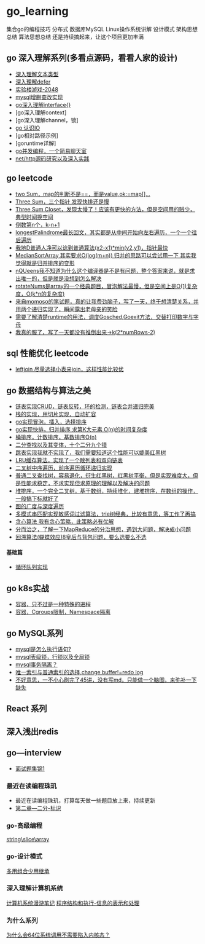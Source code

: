 # go_learning
集合go的编程技巧 分布式 数据库MySQL Linux操作系统讲解 设计模式 架构思想总结 算法思想总结 还是持续搞起来，让这个项目更加丰满

## go 深入理解系列(多看点源码，看看人家的设计)

* [深入理解文本类型](./go_coding/go_text.md)
* [深入理解defer](./go_coding/go_defer.md)
* [实验楼游戏-2048](./go_project/g2048.go)
* [mysql增删查改实现](./go_project_mysql/mysql_test.go)
* [go深入理解interface{}](./go_coding/interface_test/go_interface.md)
* [go深入理解context]
* [go深入理解channel，锁]
* [go 认识IO](./go_lib/goio_test.go)
* [go相对路径示例]
* [goruntime详解]
* [go并发编程，一个简易聊天室](./go_bible/ch8/ch8chat/chat.go)
* [net/http源码研究以及深入实践](./gosource/net_http)

## go leetcode

* [two Sum，map的判断不是==，而是value,ok:=map[]...](./go_leetcode/two_sum.go)
* [Three Sum，三个指针 发现快排还是慢](./go_leetcode/three_Sum.go)
* [Three Sum Closet，发现太慢了！应该有更快的方法，但是空间用的贼少，典型时间换空间](./go_leetcode/threeSumCloset.go)
* [倒数第n个，k-n+1](./go_leetcode/theNththeend.go)
* [longestPalindrome最长回文，其实都是从中间开始向左右遍历，一个一个往后遍历](./go_leetcode/longestProline.go)
* [我地D普通人净可以谂到普通算法(x2-x1)*min(y2,y1)，指针最快](./go_leetcode/container_water.go)
* [MedianSortArray,其实要求O(log(m+n))  归并的思路可以尝试用一下 其实我觉得就是归并排序的变形](./go_leetcode/middienSortArray.go)
* [nQUeens我不知道为什么这个编译器是不是有问题，整个答案来说，就是求出唯一的，但是就是没想到怎么解决](./go_leetcode/nQueens.go)
* [rotateNums是array的一个经典题目，冒泡解法最慢，但是空间上是O(1)复杂度，O(k*n的复杂度)](./go_leetcode/roateArray.go)
* [来自momoso的笔试题，真的让我费劲脑子，写了一天，终于想清楚关系，并用两个递归实现了，瞬间露出老母亲的笑脸](./go_leetcode/flattentoNested.go)
* [需要了解清楚runtime的用法，调度Gosched,Goexit方法，交替打印数字与字母](./go_leetcode/chanSolve_test.go)
* [我真的服了，写了一天都没有推倒出来->k(2*numRows-2)](./go_leetcode/zigzag.go)

## sql 性能优化 leetcode

* [leftjoin 尽量选择小表来join，这样性能比较优](./MySQL/left_join.sql)

## go 数据结构与算法之美

* [链表实现CRUD，链表反转，环的检测，链表合并递归完美](./go_alorigthm/listgo/golist_test.go)
* [栈的实现，用切片实现，自动扩容](./go_alorigthm/stackgo/stackgo_test.go)
* [go实现冒泡，插入，选择排序](./go_alorigthm/sortgo/sortgo_test.go)
* [go实现快排，归并排序 求第K大元素 O(n)的时间复杂度](./go_alorigthm/quickMergeSort/quickMergeSort_test.go)
* [桶排序，计数排序，基数排序O(n)](./go_alorigthm/bucketSort/bucketgo_test.go)
* [二分查找以及其变体，十个二分九个错](./go_alorigthm/binarySearch/binarySearch_test.go)
* [跳表实现我就不实现了，我们需要知道这个性能可以媲美红黑树](https://github.com/wangzheng0822/algo/blob/master/go/17_skiplist/skiplist.go)
* [LRU缓存算法，实现了一个散列表和双向链表](./go_alorigthm/hashTable/hashTable_test.go)
* [二叉树中序遍历，前序遍历循环递归实现](./go_alorigthm/binaryTree/binaryTree_test.go)
* [普通二叉查找树，容易退化，衍生红黑树，红黑树平衡，但是实现难度大，但是性能求稳定，不求实现但求原理的理解以及解决的问题](./go_alorigthm/binaryTreeSearch/binaryTreeSearch_test.go)
* [堆排序，一个完全二叉树，基于数组，持续堆化，建堆排序，在数组的操作，一般搞下标就好了](./go_alorigthm/heapSort/heapSort_test.go)
* [图的广度与深度遍历](./go_alorigthm/graphgo/graph_test.go)
* [多模式串匹配实现敏感词过滤算法，trie树经典，比较有意思，等工作了再搞](./go_alorigthm/morePattern/morePattern_test.go)
* [贪心算法 我有贪心策略，此策略必有优解](./go_alorigthm/greedyAlgo/greedy_test.go)
* [分而治之，了解一下MapReduce的分治思想，遇到大问题，解决成小问题](./)
* [回溯算法(蝴蝶效应)8皇后与背包问题，要么选要么不选](./go_alorigthm/backDynamic/eightQueens_test.go)

#### 基础篇
* [循环队列实现](./go_date_program/20200514/queue_test.go)
## go k8s实战

* [容器，只不过是一种特殊的进程](./kubernetes/processasBegin.md)
* [容器，Cgroups限制，Namespace隔离](./kubernetes/depatchLimit.md)

## go MySQL系列

* [mysql是怎么执行语句?](./MySQL/go_connect_transcation.md)
* [mysql表级锁，行锁以及全局锁](./MySQL/lock.md)
* [mysql事务隔离？](./MySQL/transaction.md)
* [唯一索引与普通索引的选择,change buffer!=redo log](./MySQL/chooseIndex.md)
* [不好意思，一不小心刷完了45讲，没有写md，只能做一个脑图，来弥补一下缺失](./MySQL/knowledge.md)

## React 系列

## 深入浅出redis

## go—interview

* [面试题集锦1](./go_interview/bac.go)

### 最近在读编程珠玑

* 最近在读编程珠玑，打算每天做一些题目放上来，持续更新
* [第二章—二分-标识](./go_programpearls/ch1/ex1_test.go)

### go-高级编程
[string\slice\array](./go_highprogram/ch1/str_test.gp)

### go-设计模式
[多用组合少用继承](./go_design_pattern/lkp_test.go)

### 深入理解计算机系统
[计算机系统漫游笔记](./CSAPP/ch1.md)
[程序结构和执行-信息的表示和处理](./CSAPP/ch2.md)

### 为什么系列
[为什么会64位系统调用不需要陷入内核态？]()
